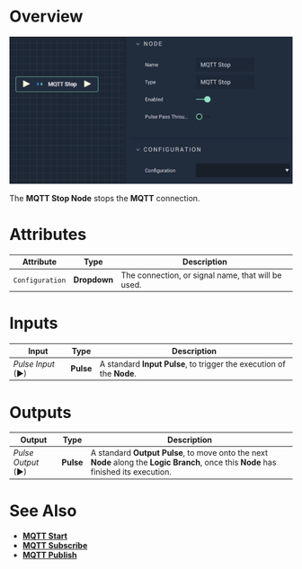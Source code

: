 # Overview

![The MQTT Stop Node.](../../../.gitbook/assets/mqttstop.png)

The **MQTT Stop Node** stops the **MQTT** connection.

# Attributes

|Attribute|Type|Description|
|---|---|---|
|`Configuration`|**Dropdown**|The connection, or signal name, that will be used.|

# Inputs

|Input|Type|Description|
|---|---|---|
|*Pulse Input* (►)|**Pulse**|A standard **Input Pulse**, to trigger the execution of the **Node**.|

# Outputs

|Output|Type|Description|
|---|---|---|
|*Pulse Output* (►)|**Pulse**|A standard **Output Pulse**, to move onto the next **Node** along the **Logic Branch**, once this **Node** has finished its execution.|

# See Also

* [**MQTT Start**](mqttstart.md)
* [**MQTT Subscribe**](mqttsubscribe.md)
* [**MQTT Publish**](mqttpublish.md)

